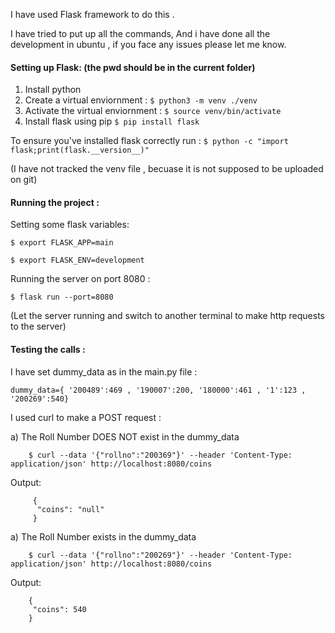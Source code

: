 I have used Flask framework to do this .

I have tried to put up all the commands, And i have done all the development in ubuntu , if you face any issues please let me know.

#### Setting up Flask: (the pwd should be in the current folder)
1) Install python 
2) Create a virtual enviornment :
    `$ python3 -m venv ./venv`
3) Activate the virtual enviornment :
    `$ source venv/bin/activate`
4) Install flask using pip
    `$ pip install flask`

 To ensure you've installed flask correctly run :
    `$ python -c "import flask;print(flask.__version__)"`

(I have not tracked the venv file , becuase it is not supposed to be uploaded on git)

#### Running the project :
 
 Setting some flask variables:

 `$ export FLASK_APP=main`

 `$ export FLASK_ENV=development`

 Running the server on port 8080 :

 `$ flask run --port=8080`

(Let the server running and switch to another terminal to make http requests to the server)

#### Testing the calls :


I have set dummy_data as in the main.py file : 

`dummy_data={ '200489':469 , '190007':200, '180000':461 , '1':123 , '200269':540}`


I used curl to make a POST request :

   a) The Roll Number DOES NOT exist in the dummy_data

        $ curl --data '{"rollno":"200369"}' --header 'Content-Type: application/json' http://localhost:8080/coins

   Output:

         {
          "coins": "null"
         }

   a) The Roll Number exists in the dummy_data

        $ curl --data '{"rollno":"200269"}' --header 'Content-Type: application/json' http://localhost:8080/coins

   Output:

        {
         "coins": 540
        }




